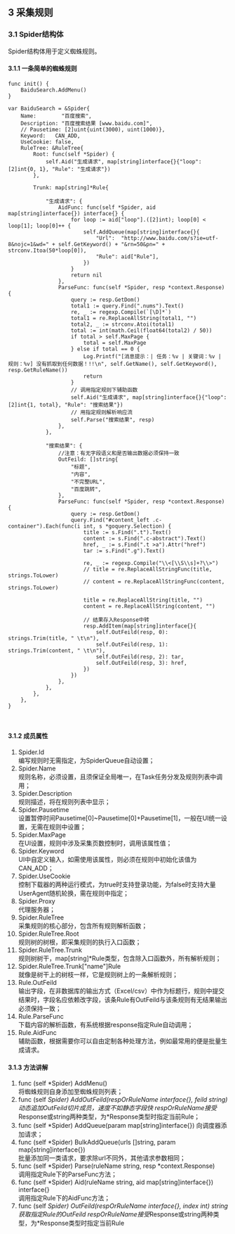 ## 3 采集规则

### 3.1 Spider结构体

Spider结构体用于定义蜘蛛规则。

#### 3.1.1 一条简单的蜘蛛规则

```
func init() {
	BaiduSearch.AddMenu()
}

var BaiduSearch = &Spider{
	Name:        "百度搜索",
	Description: "百度搜索结果 [www.baidu.com]",
	// Pausetime: [2]uint{uint(3000), uint(1000)},
	Keyword:   CAN_ADD,
	UseCookie: false,
	RuleTree: &RuleTree{
		Root: func(self *Spider) {
			self.Aid("生成请求", map[string]interface{}{"loop": [2]int{0, 1}, "Rule": "生成请求"})
		},

		Trunk: map[string]*Rule{

			"生成请求": {
				AidFunc: func(self *Spider, aid map[string]interface{}) interface{} {
					for loop := aid["loop"].([2]int); loop[0] < loop[1]; loop[0]++ {
						self.AddQueue(map[string]interface{}{
							"Url":  "http://www.baidu.com/s?ie=utf-8&nojc=1&wd=" + self.GetKeyword() + "&rn=50&pn=" + strconv.Itoa(50*loop[0]),
							"Rule": aid["Rule"],
						})
					}
					return nil
				},
				ParseFunc: func(self *Spider, resp *context.Response) {
					query := resp.GetDom()
					total1 := query.Find(".nums").Text()
					re, _ := regexp.Compile(`[\D]*`)
					total1 = re.ReplaceAllString(total1, "")
					total2, _ := strconv.Atoi(total1)
					total := int(math.Ceil(float64(total2) / 50))
					if total > self.MaxPage {
						total = self.MaxPage
					} else if total == 0 {
						Log.Printf("[消息提示：| 任务：%v | 关键词：%v | 规则：%v] 没有抓取到任何数据！!!\n", self.GetName(), self.GetKeyword(), resp.GetRuleName())
						return
					}
					// 调用指定规则下辅助函数
					self.Aid("生成请求", map[string]interface{}{"loop": [2]int{1, total}, "Rule": "搜索结果"})
					// 用指定规则解析响应流
					self.Parse("搜索结果", resp)
				},
			},

			"搜索结果": {
				//注意：有无字段语义和是否输出数据必须保持一致
				OutFeild: []string{
					"标题",
					"内容",
					"不完整URL",
					"百度跳转",
				},
				ParseFunc: func(self *Spider, resp *context.Response) {
					query := resp.GetDom()
					query.Find("#content_left .c-container").Each(func(i int, s *goquery.Selection) {
						title := s.Find(".t").Text()
						content := s.Find(".c-abstract").Text()
						href, _ := s.Find(".t >a").Attr("href")
						tar := s.Find(".g").Text()

						re, _ := regexp.Compile("\\<[\\S\\s]+?\\>")
						// title = re.ReplaceAllStringFunc(title, strings.ToLower)
						// content = re.ReplaceAllStringFunc(content, strings.ToLower)

						title = re.ReplaceAllString(title, "")
						content = re.ReplaceAllString(content, "")

						// 结果存入Response中转
						resp.AddItem(map[string]interface{}{
							self.OutFeild(resp, 0): strings.Trim(title, " \t\n"),
							self.OutFeild(resp, 1): strings.Trim(content, " \t\n"),
							self.OutFeild(resp, 2): tar,
							self.OutFeild(resp, 3): href,
						})
					})
				},
			},
		},
	},
}
```
&nbsp;

#### 3.1.2 成员属性

1. Spider.Id <br/>编写规则时无需指定，为SpiderQueue自动设置；
2. Spider.Name <br/>规则名称，必须设置，且须保证全局唯一，在Task任务分发及规则列表中调用；
3. Spider.Description <br/>规则描述，将在规则列表中显示；
4. Spider.Pausetime <br/>设置暂停时间Pausetime[0]~Pausetime[0]+Pausetime[1]，一般在UI统一设置，无需在规则中设置；
5. Spider.MaxPage <br/>在UI设置，规则中涉及采集页数控制时，调用该属性值；
6. Spider.Keyword <br/>UI中自定义输入，如需使用该属性，则必须在规则中初始化该值为CAN_ADD；
7. Spider.UseCookie <br/>控制下载器的两种运行模式，为true时支持登录功能，为false时支持大量UserAgent随机轮换，需在规则中指定；
8. Spider.Proxy <br/>代理服务器；
9. Spider.RuleTree <br/>采集规则的核心部分，包含所有规则解析函数；
10. Spider.RuleTree.Root <br/>规则树的树根，即采集规则的执行入口函数；
11. Spider.RuleTree.Trunk <br/>规则树树干，map[string]*Rule类型，包含除入口函数外，所有解析规则；
12. Spider.RuleTree.Trunk["name"]Rule <br/>就像是树干上的树枝一样，它是规则树上的一条解析规则；
13. Rule.OutFeild <br/>输出字段，在非数据库的输出方式（Excel/csv）中作为标题行，规则中提交结果时，字段名应依赖改字段，该条Rule有OutFeild与该条规则有无结果输出必须保持一致；
14. Rule.ParseFunc <br/>下载内容的解析函数，有系统根据response指定Rule自动调用；
15. Rule.AidFunc <br/>辅助函数，根据需要你可以自由定制各种处理方法，例如最常用的便是批量生成请求。

#### 3.1.3 方法讲解

1. func (self *Spider) AddMenu() <br/>将蜘蛛规则自身添加至蜘蛛规则列表；
2. func (self *Spider) AddOutFeild(respOrRuleName interface{}, feild string) <br/>动态追加OutFeild切片成员，速度不如静态字段快 respOrRuleName接受*Response或string两种类型，为*Response类型时指定当前Rule；
3. func (self *Spider) AddQueue(param map[string]interface{}) 向调度器添加请求；
4. func (self *Spider) BulkAddQueue(urls []string, param map[string]interface{}) <br/>批量添加同一类请求，要求除url不同外，其他请求参数相同；
5. func (self *Spider) Parse(ruleName string, resp *context.Response) <br/>调用指定Rule下的ParseFunc方法；
6. func (self *Spider) Aid(ruleName string, aid map[string]interface{}) interface{} <br/>调用指定Rule下的AidFunc方法；
7. func (self *Spider) OutFeild(respOrRuleName interface{}, index int) string <br/>获取指定Rule的OutFeild respOrRuleName接受*Response或string两种类型，为*Response类型时指定当前Rule

